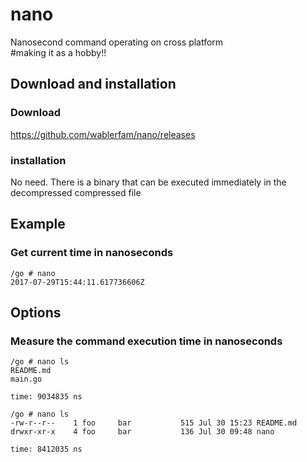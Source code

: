 # nano
Nanosecond command operating on cross platform  
#making it as a hobby!!

## Download and installation
### Download
https://github.com/wablerfam/nano/releases  
### installation 
No need. There is a binary that can be executed immediately in the decompressed compressed file

## Example
### Get current time in nanoseconds
    /go # nano
    2017-07-29T15:44:11.617736606Z

## Options
### Measure the command execution time in nanoseconds
    /go # nano ls
    README.md
    main.go
    
    time: 9034835 ns

    /go # nano ls
    -rw-r--r--    1 foo     bar           515 Jul 30 15:23 README.md
    drwxr-xr-x    4 foo     bar           136 Jul 30 09:48 nano

    time: 8412035 ns